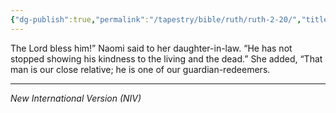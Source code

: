 ```yaml
---
{"dg-publish":true,"permalink":"/tapestry/bible/ruth/ruth-2-20/","title":"Ruth 2:20","hide":true,"tags":["bible-verse","bible-verse"],"dgHomeLink":true,"dgShowLocalGraph":true,"dgEnableSearch":true}
---
```


The Lord bless him!” Naomi said to her daughter-in-law. “He has not stopped showing his kindness to the living and the dead.” She added, “That man is our close relative; he is one of our guardian-redeemers.

---
*New International Version (NIV)*